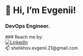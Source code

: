 <div id="header">
  <h1>👋 Hi, I’m Evgenii!</h1>
  <h3>DevOps Engineer.</h3>
</div>
### Reach me by:
<div>
  <a href="https://www.linkedin.com/in/evgenii-shelikhov-04b721225/">
    <img src="https://img.shields.io/badge/LinkedIn-blue?style=for-the-badgelogo=linkedinlogoColor=white" alt="LinkedIn">
  </a>
</div>
📫 shelikhov.evgenii.21@gmail.com
